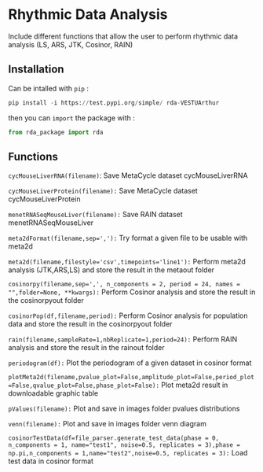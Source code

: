 # Rhythmic Data Analysis

Include different functions that allow the user to perform rhythmic data analysis (LS, ARS, JTK, Cosinor, RAIN)

## Installation

 Can be intalled with ``pip`` :
```python
pip install -i https://test.pypi.org/simple/ rda-VESTUArthur
```
then you can ``import`` the package with :
```python
from rda_package import rda
```
## Functions

`cycMouseLiverRNA(filename)`:
    Save MetaCycle dataset cycMouseLiverRNA
    
``cycMouseLiverProtein(filename):``
    Save MetaCycle dataset cycMouseLiverProtein
    
``menetRNASeqMouseLiver(filename):``
    Save RAIN dataset menetRNASeqMouseLiver
    
``meta2dFormat(filename,sep=','):``
    Try format a given file to be usable with meta2d
    
``meta2d(filename,filestyle='csv',timepoints='line1'):``
    Perform meta2d analysis (JTK,ARS,LS) and store the result in the metaout folder

``cosinorpy(filename,sep=',', n_components = 2, period = 24, names = "",folder=None, **kwargs):``
    Perform Cosinor analysis and store the result in the cosinorpyout folder

``cosinorPop(df,filename,period):``
    Perform Cosinor analysis for population data and store the result in the cosinorpyout folder

``rain(filename,sampleRate=1,nbReplicate=1,period=24):``
    Perform RAIN analysis and store the result in the rainout folder
    
``periodogram(df):``
    Plot the periodogram of a given dataset in cosinor format

``plotMeta2d(filename,pvalue_plot=False,amplitude_plot=False,period_plot=False,qvalue_plot=False,phase_plot=False):``
    Plot meta2d result in downloadable graphic table

``pValues(filename):``
    Plot and save in images folder pvalues distributions
   
``venn(filename):``
    Plot and save in images folder venn diagram

``cosinorTestData(df=file_parser.generate_test_data(phase = 0, n_components = 1, name="test1", noise=0.5, replicates = 3),phase = np.pi,n_components = 1,name="test2",noise=0.5, replicates = 3):``
    Load test data in cosinor format


